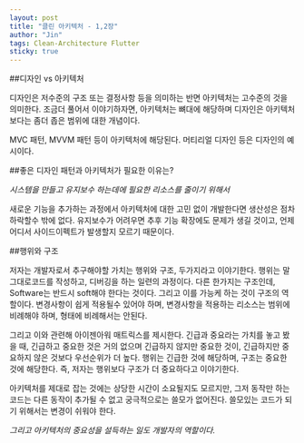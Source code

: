 ```yaml
---
layout: post
title: "클린 아키텍처 - 1,2장"
author: "Jin"
tags: Clean-Architecture Flutter
sticky: true
---
```


##디자인 vs 아키텍처

디자인은 저수준의 구조 또는 결정사항 등을 의미하는 반면 아키텍처는 고수준의 것을 의미한다.
조금더 풀어서 이야기하자면, 아키텍처는 뼈대에 해당하며 디자인은 아키텍처보다는 좀더 좁은 범위에 대한 개념이다.

MVC 패턴, MVVM 패턴 등이 아키텍처에 해당된다.
머티리얼 디자인 등은 디자인의 예시이다.

##좋은 디자인 패턴과 아키텍처가 필요한 이유는?

_시스템을 만들고 유지보수 하는데에 필요한 리소스를 줄이기 위해서_

새로운 기능을 추가하는 과정에서 아키텍처에 대한 고민 없이 개발한다면 생산성은 점차 하락할수 밖에 없다. 유지보수가 어려우면 추후 기능 확장에도 문제가 생길 것이고, 언제 어디서 사이드이펙트가 발생할지 모르기 때문이다.


##행위와 구조

저자는 개발자로서 추구해야할 가치는 행위와 구조, 두가지라고 이야기한다.
행위는 말 그대로코드를 작성하고, 디버깅을 하는 일련의 과정이다.
다른 한가지는 구조인데, Software는 반드시 soft해야 한다는 것이다. 그리고 이를 가능케 하는 것이 구조의 역할이다. 
변경사항이 쉽게 적용될수 있어야 하며, 변경사항을 적용하는 리소스는 범위에 비례해야 하며, 형태에 비례해서는 안된다.

그리고 이와 관련해 아이젠아워 매트릭스를 제시한다.
긴급과 중요라는 가치를 놓고 봤을 때, 긴급하고 중요한 것은 거의 없으며
긴급하지 않지만 중요한 것이, 긴급하지만 중요하지 않은 것보다 우선순위가 더 높다.
행위는 긴급한 것에 해당하며, 구조는 중요한 것에 해당한다. 즉, 저자는 행위보다 구조가 더 중요하다고 이야기한다.

아키텍처를 제대로 잡는 것에는 상당한 시간이 소요될지도 모르지만, 그저 동작만 하는 코드는 다른 동작이 추가될 수 없고 궁극적으로는 쓸모가 없어진다. 쓸모있는 코드가 되기 위해서는 변경이 쉬워야 한다.

_그리고 아키텍처의 중요성을 설득하는 일도 개발자의 역할이다._
